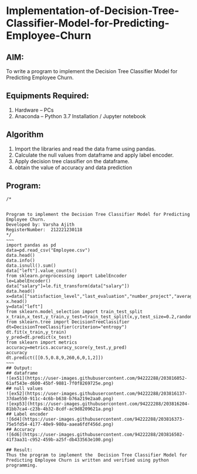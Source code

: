 # Implementation-of-Decision-Tree-Classifier-Model-for-Predicting-Employee-Churn

## AIM:
To write a program to implement the Decision Tree Classifier Model for Predicting Employee Churn.

## Equipments Required:
1. Hardware – PCs
2. Anaconda – Python 3.7 Installation / Jupyter notebook

## Algorithm
1. Import the libraries and read the data frame using pandas.
2. Calculate the null values from dataframe and apply label encoder.
3. Apply decision tree classifier on the dataframe.
4. obtain the value of accuracy and data prediction
## Program:
```
/*


Program to implement the Decision Tree Classifier Model for Predicting Employee Churn.
Developed by: Varsha Ajith
RegisterNumber:  212221230118
*/
~~~
import pandas as pd
data=pd.read_csv("Employee.csv")
data.head()
data.info()
data.isnull().sum()
data["left"].value_counts()
from sklearn.preprocessing import LabelEncoder
le=LabelEncoder()
data["salary"]=le.fit_transform(data["salary"])
data.head()
x=data[["satisfaction_level","last_evaluation","number_project","average_montly_hours","time_spend_company","Work_accident","promotion_last_5years","salary"]]
x.head()
y=data["left"]
from sklearn.model_selection import train_test_split
x_train,x_test,y_train,y_test=train_test_split(x,y,test_size=0.2,random_state=100)
from sklearn.tree import DecisionTreeClassifier
dt=DecisionTreeClassifier(criterion="entropy")
dt.fit(x_train,y_train)
y_pred=dt.predict(x_test)
from sklearn import metrics
accuracy=metrics.accuracy_score(y_test,y_pred)
accuracy
dt.predict([[0.5,0.8,9,260,6,0,1,2]])
~~~
## Output:
## dataframe
![ex51](https://user-images.githubusercontent.com/94222288/203816052-61af543e-d600-45bf-9881-7f0f8269725e.png)
## null values
![ex52](https://user-images.githubusercontent.com/94222288/203816137-37dae550-911c-4c6b-b638-b76a219e2aa0.png)
![exp53](https://user-images.githubusercontent.com/94222288/203816204-81bb7ca4-c23b-4b32-8cdf-ac9d8209621a.png)
## Label encoder
![6d4](https://user-images.githubusercontent.com/94222288/203816373-75e5fd54-4177-40e9-980a-aaea6fdf456d.png)
## Accuracy
![6d6](https://user-images.githubusercontent.com/94222288/203816502-41f3aa31-c952-459b-a25f-db433563e100.png)

## Result:
Thus the program to implement the  Decision Tree Classifier Model for Predicting Employee Churn is written and verified using python programming.
